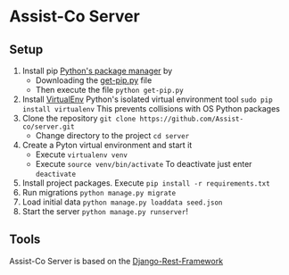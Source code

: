 # Assist-Co Server

## Setup

1. Install pip [Python's package manager](https://pip.pypa.io/en/stable/) by
	* Downloading the [get-pip.py](https://bootstrap.pypa.io/get-pip.py) file
	* Then execute the file `python get-pip.py`
2. Install [VirtualEnv](https://virtualenv.pypa.io/en/stable/) Python's isolated virtual environment tool `sudo pip install virtualenv` This prevents collisions with OS Python packages
3. Clone the repository `git clone https://github.com/Assist-co/server.git`
	* Change directory to the project `cd server`
4. Create a Pyton virtual environment and start it
	* Execute `virtualenv venv` 
	* Execute `source venv/bin/activate` To deactivate just enter `deactivate`
5. Install project packages. Execute `pip install -r requirements.txt`
6. Run migrations `python manage.py migrate` 
7. Load initial data `python manage.py loaddata seed.json`
8. Start the server `python manage.py runserver`!

## Tools

Assist-Co Server is based on the [Django-Rest-Framework](http://www.django-rest-framework.org)
